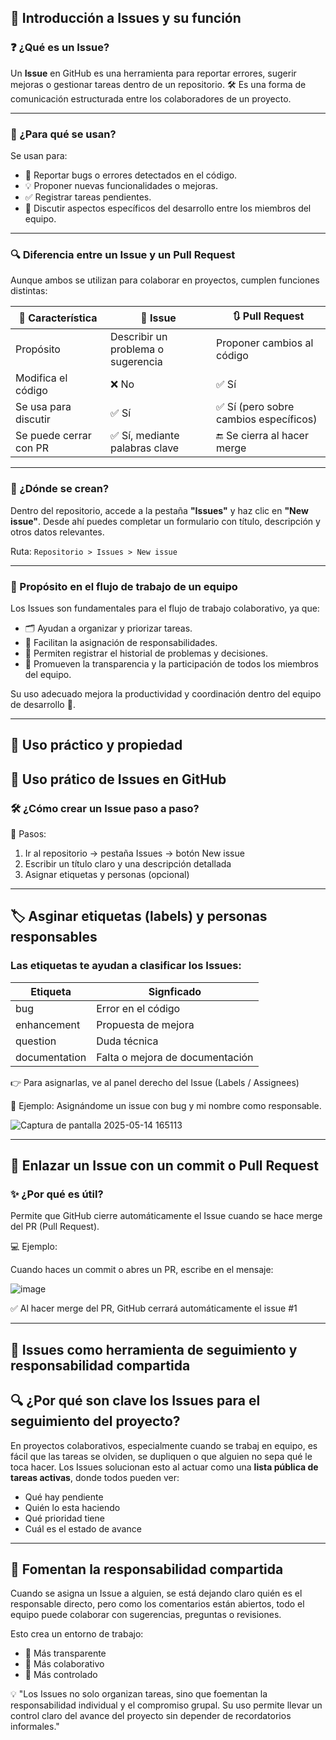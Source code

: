 ## 🧩 Introducción a Issues y su función

### ❓ ¿Qué es un Issue?
Un **Issue** en GitHub es una herramienta para reportar errores, sugerir mejoras o gestionar tareas dentro de un repositorio. 🛠️ Es una forma de comunicación estructurada entre los colaboradores de un proyecto.

---

### 🎯 ¿Para qué se usan?
Se usan para:
- 🐛 Reportar bugs o errores detectados en el código.
- 💡 Proponer nuevas funcionalidades o mejoras.
- ✅ Registrar tareas pendientes.
- 💬 Discutir aspectos específicos del desarrollo entre los miembros del equipo.

---

### 🔍 Diferencia entre un Issue y un Pull Request

Aunque ambos se utilizan para colaborar en proyectos, cumplen funciones distintas:

| 📌 Característica       | 📝 Issue                            | 🔃 Pull Request                        |
|-------------------------|-------------------------------------|----------------------------------------|
| Propósito               | Describir un problema o sugerencia  | Proponer cambios al código             |
| Modifica el código      | ❌ No                                | ✅ Sí                                   |
| Se usa para discutir    | ✅ Sí                                | ✅ Sí (pero sobre cambios específicos)  |
| Se puede cerrar con PR  | ✅ Sí, mediante palabras clave       | 🔚 Se cierra al hacer merge             |

---

### 📍 ¿Dónde se crean?
Dentro del repositorio, accede a la pestaña **"Issues"** y haz clic en **"New issue"**. Desde ahí puedes completar un formulario con título, descripción y otros datos relevantes.

Ruta: `Repositorio > Issues > New issue`

---

### 🔄 Propósito en el flujo de trabajo de un equipo
Los Issues son fundamentales para el flujo de trabajo colaborativo, ya que:
- 🗂️ Ayudan a organizar y priorizar tareas.
- 👤 Facilitan la asignación de responsabilidades.
- 🧾 Permiten registrar el historial de problemas y decisiones.
- 🤝 Promueven la transparencia y la participación de todos los miembros del equipo.

Su uso adecuado mejora la productividad y coordinación dentro del equipo de desarrollo 🚀.

---

## 🧩 Uso práctico y propiedad 

## 🚀 Uso prático de Issues en GitHub

### 🛠️ ¿Cómo crear un Issue paso a paso?
👣 Pasos:
1. Ir al repositorio → pestaña Issues → botón New issue
2. Escribir un título claro y una descripción detallada
3. Asignar etiquetas y personas (opcional)

---

## 🏷️ Asginar etiquetas (labels) y personas responsables
### Las etiquetas te ayudan a clasificar los Issues:
| Etiqueta       | Signficado | 
|---------------|----------------|
| bug               | Error en el código  | 
| enhancement      | Propuesta de mejora  | 
| question    | Duda técnica  | 
| documentation  | Falta o mejora de documentación    | 

👉 Para asignarlas, ve al panel derecho del Issue (Labels / Assignees)

📸 Ejemplo: Asignándome un issue con bug y mi nombre como responsable.

![Captura de pantalla 2025-05-14 165113](https://github.com/user-attachments/assets/867f3746-12a3-4daf-a61a-356a0821b9b5)

---

## 🔗 Enlazar un Issue con un commit o Pull Request
### ✨ ¿Por qué es útil?
Permite que GitHub cierre automáticamente el Issue cuando se hace merge del PR (Pull Request).

💻 Ejemplo:

Cuando haces un commit o abres un PR, escribe en el mensaje:

![image](https://github.com/user-attachments/assets/0d1a0a9e-a992-411e-9108-8393ae436511)

✅ Al hacer merge del PR, GitHub cerrará automáticamente el issue #1

---

## 🧩 Issues como herramienta de seguimiento y responsabilidad compartida

## 🔍 ¿Por qué son clave los Issues para el seguimiento del proyecto?
En proyectos colaborativos, especialmente cuando se trabaj en equipo, es fácil que las tareas se olviden, se dupliquen o que alguien no sepa qué le toca hacer.
Los Issues solucionan esto al actuar como una **lista pública de tareas activas**, donde todos pueden ver:
- Qué hay pendiente
- Quién lo esta haciendo
- Qué prioridad tiene
- Cuál es el estado de avance

---

## 👥 Fomentan la responsabilidad compartida
Cuando se asigna un Issue a alguien, se está dejando claro quién es el responsable directo, pero como los comentarios están abiertos, todo el equipo puede colaborar con sugerencias, preguntas o revisiones.

Esto crea un entorno de trabajo:

- 📣 Más transparente
- 💬 Más colaborativo
- 🔄 Más controlado

💡 "Los Issues no solo organizan tareas, sino que foementan la responsabilidad individual y el compromiso grupal. Su uso permite llevar un control claro del avance del proyecto sin depender de recordatorios informales."

